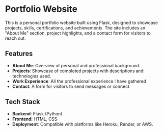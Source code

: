 # Portfolio Website

This is a personal portfolio website built using Flask, designed to showcase projects, skills, certifications, and achievements. The site includes an "About Me" section, project highlights, and a contact form for visitors to reach out.

## Features

- **About Me**: Overview of personal and professional background.
- **Projects**: Showcase of completed projects with descriptions and technologies used.
- **Work Experience**: All the professional experience I have gathered
- **Contact**: A form for visitors to send messages or connect.

## Tech Stack

- **Backend**: Flask (Python)
- **Frontend**: HTML, CSS
- **Deployment**: Compatible with platforms like Heroku, Render, or AWS.



